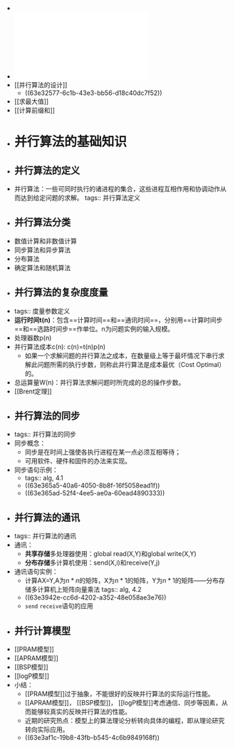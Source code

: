 -
- ![PC4.pdf](../assets/PC4_1675830619409_0.pdf)
- [[并行算法的设计]]
	- ((63e32577-6c1b-43e3-bb56-d18c40dc7f52))
- [[求最大值]]
- [[计算前缀和]]
- # 并行算法的基础知识
- ## 并行算法的定义
- 并行算法：一些可同时执行的诸进程的集合，这些进程互相作用和协调动作从而达到给定问题的求解。
  tags:: 并行算法定义
- ## 并行算法分类
- 数值计算和非数值计算
- 同步算法和异步算法
- 分布算法
- 确定算法和随机算法
- ## 并行算法的复杂度度量
- tags:: 度量参数定义
- **运行时间t(n)**：包含==计算时间==和==通讯时间==，分别用==计算时间步==和==选路时间步==作单位。n为问题实例的输入规模。
- 处理器数p(n)
- 并行算法成本c(n): c(n)=t(n)p(n)
	- 如果一个求解问题的并行算法之成本，在数量级上等于最坏情况下串行求解此问题所需的执行步数，则称此并行算法是成本最优（Cost Optimal）的。
- 总运算量W(n)：并行算法求解问题时所完成的总的操作步数。
- [[Brent定理]]
- ## 并行算法的同步
- tags:: 并行算法的同步
- 同步概念：
	- 同步是在时间上强使各执行进程在某一点必须互相等待；
	- 可用软件、硬件和固件的办法来实现。
- 同步语句示例：
	- tags:: alg, 4.1
	- ((63e365a5-40a6-4050-8b8f-16f5058ead1f))
	- ((63e365ad-52f4-4ee5-ae0a-60ead4890333))
- ## 并行算法的通讯
- tags:: 并行算法的通讯
- 通讯：
	- **共享存储**多处理器使用：global read(X,Y)和global write(X,Y)
	- **分布存储**多计算机使用：send(X,i)和receive(Y,j)
- 通讯语句实例：
	- 计算AX=Y,A为$n*n$的矩阵，X为$n*1$的矩阵，Y为$n*1$的矩阵——分布存储多计算机上矩阵向量乘法
	  tags:: alg, 4.2
	- ((63e3942e-cc6d-4202-a352-48e058ae3e76))
	- `send` `receive`语句的应用
- ## 并行计算模型
- [[PRAM模型]]
- [[APRAM模型]]
- [[BSP模型]]
- [[logP模型]]
- 小结：
	- [[PRAM模型]]过于抽象，不能很好的反映并行算法的实际运行性能。
	- [[APRAM模型]]， [[BSP模型]]， [[logP模型]]考虑通信、同步等因素，从而能够较真实的反映并行算法的性能。
	- 近期的研究热点：模型上的算法理论分析转向具体的编程，即从理论研究转向实际应用。
	- ((63e3af1c-19b8-43fb-b545-4c6b9849168f))